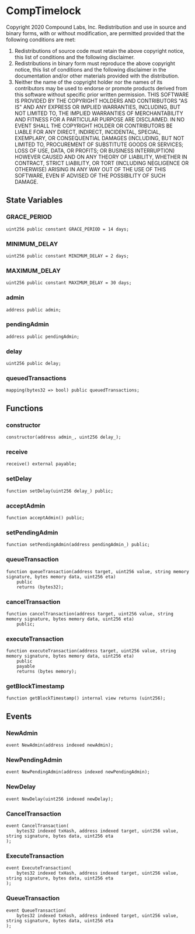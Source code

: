 # CompTimelock
Copyright 2020 Compound Labs, Inc.
Redistribution and use in source and binary forms, with or without modification, are permitted provided that the
following conditions are met:
1. Redistributions of source code must retain the above copyright notice, this list of conditions and the following
disclaimer.
2. Redistributions in binary form must reproduce the above copyright notice, this list of conditions and the
following disclaimer in the documentation and/or other materials provided with the distribution.
3. Neither the name of the copyright holder nor the names of its contributors may be used to endorse or promote
products derived from this software without specific prior written permission.
THIS SOFTWARE IS PROVIDED BY THE COPYRIGHT HOLDERS AND CONTRIBUTORS "AS IS" AND ANY EXPRESS OR IMPLIED WARRANTIES,
INCLUDING, BUT NOT LIMITED TO, THE IMPLIED WARRANTIES OF MERCHANTABILITY AND FITNESS FOR A PARTICULAR PURPOSE ARE
DISCLAIMED. IN NO EVENT SHALL THE COPYRIGHT HOLDER OR CONTRIBUTORS BE LIABLE FOR ANY DIRECT, INDIRECT, INCIDENTAL,
SPECIAL, EXEMPLARY, OR CONSEQUENTIAL DAMAGES (INCLUDING, BUT NOT LIMITED TO, PROCUREMENT OF SUBSTITUTE GOODS OR
SERVICES; LOSS OF USE, DATA, OR PROFITS; OR BUSINESS INTERRUPTION) HOWEVER CAUSED AND ON ANY THEORY OF LIABILITY,
WHETHER IN CONTRACT, STRICT LIABILITY, OR TORT (INCLUDING NEGLIGENCE OR OTHERWISE) ARISING IN ANY WAY OUT OF THE USE
OF THIS SOFTWARE, EVEN IF ADVISED OF THE POSSIBILITY OF SUCH DAMAGE.


## State Variables
### GRACE_PERIOD

```solidity
uint256 public constant GRACE_PERIOD = 14 days;
```


### MINIMUM_DELAY

```solidity
uint256 public constant MINIMUM_DELAY = 2 days;
```


### MAXIMUM_DELAY

```solidity
uint256 public constant MAXIMUM_DELAY = 30 days;
```


### admin

```solidity
address public admin;
```


### pendingAdmin

```solidity
address public pendingAdmin;
```


### delay

```solidity
uint256 public delay;
```


### queuedTransactions

```solidity
mapping(bytes32 => bool) public queuedTransactions;
```


## Functions
### constructor


```solidity
constructor(address admin_, uint256 delay_);
```

### receive


```solidity
receive() external payable;
```

### setDelay


```solidity
function setDelay(uint256 delay_) public;
```

### acceptAdmin


```solidity
function acceptAdmin() public;
```

### setPendingAdmin


```solidity
function setPendingAdmin(address pendingAdmin_) public;
```

### queueTransaction


```solidity
function queueTransaction(address target, uint256 value, string memory signature, bytes memory data, uint256 eta)
    public
    returns (bytes32);
```

### cancelTransaction


```solidity
function cancelTransaction(address target, uint256 value, string memory signature, bytes memory data, uint256 eta)
    public;
```

### executeTransaction


```solidity
function executeTransaction(address target, uint256 value, string memory signature, bytes memory data, uint256 eta)
    public
    payable
    returns (bytes memory);
```

### getBlockTimestamp


```solidity
function getBlockTimestamp() internal view returns (uint256);
```

## Events
### NewAdmin

```solidity
event NewAdmin(address indexed newAdmin);
```

### NewPendingAdmin

```solidity
event NewPendingAdmin(address indexed newPendingAdmin);
```

### NewDelay

```solidity
event NewDelay(uint256 indexed newDelay);
```

### CancelTransaction

```solidity
event CancelTransaction(
    bytes32 indexed txHash, address indexed target, uint256 value, string signature, bytes data, uint256 eta
);
```

### ExecuteTransaction

```solidity
event ExecuteTransaction(
    bytes32 indexed txHash, address indexed target, uint256 value, string signature, bytes data, uint256 eta
);
```

### QueueTransaction

```solidity
event QueueTransaction(
    bytes32 indexed txHash, address indexed target, uint256 value, string signature, bytes data, uint256 eta
);
```

